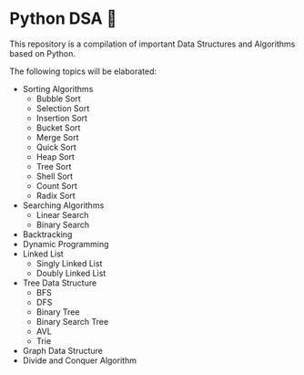 # Python DSA :snake:
This repository is a compilation of important Data Structures and Algorithms based on Python.

The following topics will be elaborated:
* Sorting Algorithms
  * Bubble Sort
  * Selection Sort
  * Insertion Sort
  * Bucket Sort
  * Merge Sort
  * Quick Sort
  * Heap Sort
  * Tree Sort
  * Shell Sort
  * Count Sort
  * Radix Sort
* Searching Algorithms
  * Linear Search
  * Binary Search
* Backtracking
* Dynamic Programming
* Linked List
  * Singly Linked List
  * Doubly Linked List  
* Tree Data Structure
  * BFS
  * DFS
  * Binary Tree
  * Binary Search Tree
  * AVL
  * Trie
* Graph Data Structure
* Divide and Conquer Algorithm
